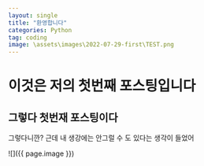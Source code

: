 ```yaml
---
layout: single
title: "환영합니다"
categories: Python
tag: coding
image: \assets\images\2022-07-29-first\TEST.png
---
```


# 이것은 저의 첫번째 포스팅입니다
## 그렇다 첫번재 포스팅이다
그렇다니깐?
근데 내 생강에는
안그럴 수 도 있다는 생각이 들었어


![]({{ page.image }})


<!-- ![My Image]( -->

<!-- <img src="C:\Users\Jae-Ho Bahng\Desktop\Github\jaehobahng.github.blog\jaehobahng.github.io\_images\2022-07-29-first\TEST.png" alt="Alt text" title="Optional title"> -->




